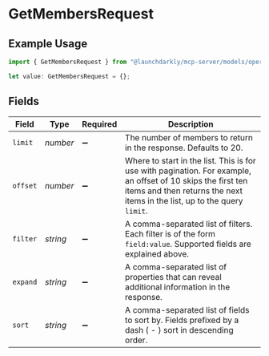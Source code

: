 # GetMembersRequest

## Example Usage

```typescript
import { GetMembersRequest } from "@launchdarkly/mcp-server/models/operations";

let value: GetMembersRequest = {};
```

## Fields

| Field                                                                                                                                                                                     | Type                                                                                                                                                                                      | Required                                                                                                                                                                                  | Description                                                                                                                                                                               |
| ----------------------------------------------------------------------------------------------------------------------------------------------------------------------------------------- | ----------------------------------------------------------------------------------------------------------------------------------------------------------------------------------------- | ----------------------------------------------------------------------------------------------------------------------------------------------------------------------------------------- | ----------------------------------------------------------------------------------------------------------------------------------------------------------------------------------------- |
| `limit`                                                                                                                                                                                   | *number*                                                                                                                                                                                  | :heavy_minus_sign:                                                                                                                                                                        | The number of members to return in the response. Defaults to 20.                                                                                                                          |
| `offset`                                                                                                                                                                                  | *number*                                                                                                                                                                                  | :heavy_minus_sign:                                                                                                                                                                        | Where to start in the list. This is for use with pagination. For example, an offset of 10 skips the first ten items and then returns the next items in the list, up to the query `limit`. |
| `filter`                                                                                                                                                                                  | *string*                                                                                                                                                                                  | :heavy_minus_sign:                                                                                                                                                                        | A comma-separated list of filters. Each filter is of the form `field:value`. Supported fields are explained above.                                                                        |
| `expand`                                                                                                                                                                                  | *string*                                                                                                                                                                                  | :heavy_minus_sign:                                                                                                                                                                        | A comma-separated list of properties that can reveal additional information in the response.                                                                                              |
| `sort`                                                                                                                                                                                    | *string*                                                                                                                                                                                  | :heavy_minus_sign:                                                                                                                                                                        | A comma-separated list of fields to sort by. Fields prefixed by a dash ( - ) sort in descending order.                                                                                    |